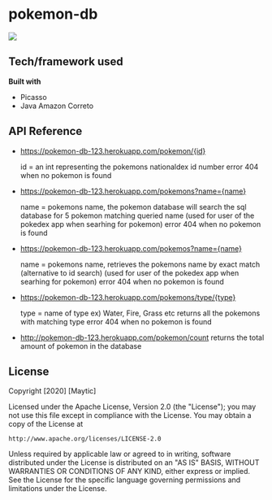 # pokemon-db

![](https://storage.googleapis.com/staging.pokemondatabase-86124.appspot.com/github%20images/pokedex.png?raw=true)

## Tech/framework used
<b>Built with</b>
- Picasso
- Java Amazon Correto

## API Reference
- https://pokemon-db-123.herokuapp.com/pokemon/{id}

    id = an int representing the pokemons nationaldex id number
    error 404 when no pokemon is found

- https://pokemon-db-123.herokuapp.com/pokemons?name={name}

    name = pokemons name, the pokemon database will search the sql database for 5 pokemon matching queried name 
    (used for user of the pokedex app when searhing for pokemon)
    error 404 when no pokemon is found
    
- https://pokemon-db-123.herokuapp.com/pokemos?name={name}

    name = pokemons name, retrieves the pokemons name by exact match
    (alternative to id search)
    (used for user of the pokedex app when searhing for pokemon)
    error 404 when no pokemon is found


- https://pokemon-db-123.herokuapp.com/pokemons/type/{type}

    type = name of type ex) Water, Fire, Grass etc 
    returns all the pokemons with matching type 
    error 404 when no pokemon is found
    
- http://pokemon-db-123.herokuapp.com/pokemon/count
  returns the total amount of pokemon in the database

## License
Copyright [2020] [Maytic]

Licensed under the Apache License, Version 2.0 (the "License");
you may not use this file except in compliance with the License.
You may obtain a copy of the License at

    http://www.apache.org/licenses/LICENSE-2.0

Unless required by applicable law or agreed to in writing, software
distributed under the License is distributed on an "AS IS" BASIS,
WITHOUT WARRANTIES OR CONDITIONS OF ANY KIND, either express or implied.
See the License for the specific language governing permissions and
limitations under the License.
